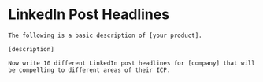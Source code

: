# LinkedIn Post Headlines
`The following is a basic description of [your product].`

`[description]`

`Now write 10 different LinkedIn post headlines for [company] that will be compelling to different areas of their ICP.`
